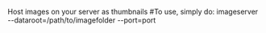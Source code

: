 Host images on your server as thumbnails
#To use, simply do:
imageserver --dataroot=/path/to/imagefolder --port=port
    
